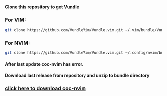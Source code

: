 #### Clone this repository to get Vundle

### For VIM:
```bash
git clone https://github.com/VundleVim/Vundle.vim.git ~/.vim/bundle/Vundle.vim

```

### For NVIM:
```bash
git clone https://github.com/VundleVim/Vundle.vim.git ~/.config/nvim/bundle/Vundle.vim

```


#### After last update coc-nvim has error. 
#### Download last release from repository and unzip to bundle directory

### [click here to download coc-nvim](https://github.com/neoclide/coc.nvim/archive/refs/tags/v0.0.80.zip)
